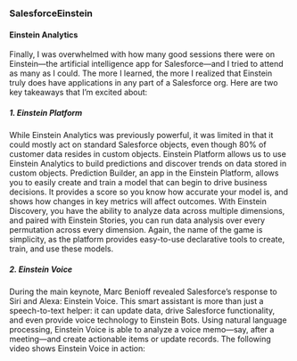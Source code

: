 ### SalesforceEinstein

#### Einstein Analytics
Finally, I was overwhelmed with how many good sessions there were on Einstein—the artificial intelligence app for Salesforce—and I tried to attend as many as I could. The more I learned, the more I realized that Einstein truly does have applications in any part of a Salesforce org. Here are two key takeaways that I’m excited about:

##### 1. Einstein Platform

While Einstein Analytics was previously powerful, it was limited in that it could mostly act on standard Salesforce objects, even though 80% of customer data resides in custom objects. Einstein Platform allows us to use Einstein Analytics to build predictions and discover trends on data stored in custom objects. Prediction Builder, an app in the Einstein Platform, allows you to easily create and train a model that can begin to drive business decisions. It provides a score so you know how accurate your model is, and shows how changes in key metrics will affect outcomes. With Einstein Discovery, you have the ability to analyze data across multiple dimensions, and paired with Einstein Stories, you can run data analysis over every permutation across every dimension. Again, the name of the game is simplicity, as the platform provides easy-to-use declarative tools to create, train, and use these models.

##### 2. Einstein Voice

During the main keynote, Marc Benioff revealed Salesforce’s response to Siri and Alexa: Einstein Voice. This smart assistant is more than just a speech-to-text helper: it can update data, drive Salesforce functionality, and even provide voice technology to Einstein Bots. Using natural language processing, Einstein Voice is able to analyze a voice memo—say, after a meeting—and create actionable items or update records. The following video shows Einstein Voice in action:

